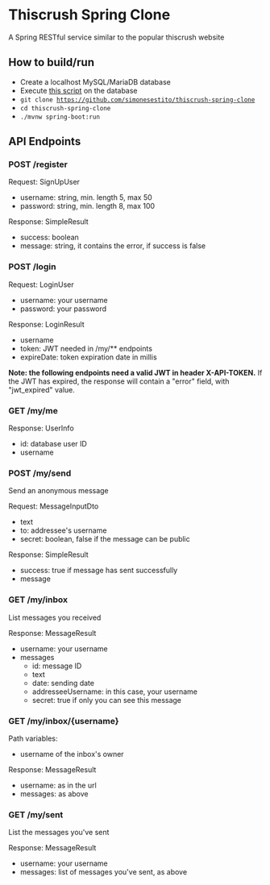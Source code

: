 # Thiscrush Spring Clone
A Spring RESTful service similar to the popular thiscrush website

## How to build/run
- Create a localhost MySQL/MariaDB database
- Execute <a href="init.sql">this script</a> on the database
- <code>git clone https://github.com/simonesestito/thiscrush-spring-clone</code>
- <code>cd thiscrush-spring-clone</code>
- <code>./mvnw spring-boot:run</code>

## API Endpoints

### POST /register
Request: SignUpUser
- username: string, min. length 5, max 50
- password: string, min. length 8, max 100

Response: SimpleResult
- success: boolean
- message: string, it contains the error, if success is false

### POST /login
Request: LoginUser
- username: your username
- password: your password

Response: LoginResult
- username
- token: JWT needed in /my/\*\* endpoints
- expireDate: token expiration date in millis

**Note: the following endpoints need a valid JWT in header X-API-TOKEN.**
If the JWT has expired, the response will contain a "error" field, with "jwt\_expired" value.

### GET /my/me
Response: UserInfo
- id: database user ID
- username

### POST /my/send
Send an anonymous message

Request: MessageInputDto
- text
- to: addressee's username
- secret: boolean, false if the message can be public

Response: SimpleResult
- success: true if message has sent successfully
- message

### GET /my/inbox
List messages you received

Response: MessageResult
- username: your username
- messages
	- id: message ID
	- text
	- date: sending date
	- addresseeUsername: in this case, your username
	- secret: true if only you can see this message

### GET /my/inbox/{username}
Path variables:
- username of the inbox's owner

Response: MessageResult
- username: as in the url
- messages: as above

### GET /my/sent
List the messages you've sent

Response: MessageResult
- username: your username
- messages: list of messages you've sent, as above


